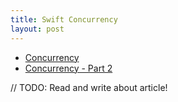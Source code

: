 ```yaml
---
title: Swift Concurrency
layout: post
---
```


- [Concurrency](https://www.uraimo.com/2017/05/07/all-about-concurrency-in-swift-1-the-present/)
- [Concurrency - Part 2](https://www.uraimo.com/2017/07/22/all-about-concurrency-in-swift-2-the-future/)

// TODO: Read and write about article!
